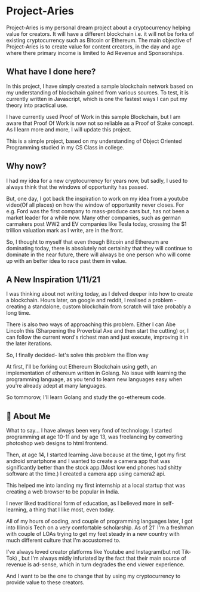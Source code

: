 # Project-Aries
Project-Aries is my personal dream project about a cryptocurrency helping value for creators. It will have a different blockchain i.e. it will not be forks of existing cryptocurrency such as Bitcoin or Ethereum. The main objective of Project-Aries is to create value for content creators, in the day and age where there primary income is limited to Ad Revenue and Sponsorships.

## What have I done here?
In this project, I have simply created a sample blockchain network based on my understanding of blockchain gained from various sources. To test, it is currently written in Javascript, which is one the fastest ways I can put my theory into practical use.

I have currently used Proof of Work in this sample Blockchain, but I am aware that Proof Of Work is now not so reliable as a Proof of Stake concept. As I learn more and more, I will update this project.

This is a simple project, based on my understanding of Object Oriented Programming studied in my CS Class in college.

## Why now?
I had my idea for a new cryptocurrency for years now, but sadly, I used to always think that the windows of opportunity has passed.

But, one day, I got back the inspiration to work on my idea from a youtube video(Of all places) on how the window of opportunity never closes. For e.g. Ford was the first company to mass-produce cars but, has not been a market leader for a while now. Many other companies, such as german carmakers post WW2 and EV companies like Tesla today, crossing the $1 trillion valuation mark as I write, are in the front.

So, I thought to myself that even though Bitcoin and Ethereum are dominating today, there is absolutely not certainity that they will continue to dominate in the near future, there will always be one person who will come up with an better idea to race past them in value.


## A New Inspiration 1/11/21

I was thinking about not writing today, as I delved deeper
into how to create a blockchain. Hours later, on google and reddit,
I realised a problem - creating a standalone, custom blockchain from scratch
will take probably a long time.

There is also two ways of approaching this problem. Either 
I can Abe Lincoln this (Sharpening the Proverbial Axe and then start the cutting)
or, I can follow the current word's richest man and just execute, improving it in the later 
iterations.

So, I finally decided- let's solve this problem the Elon way

At first, I'll be forking out Ethereum Blockchain using geth, 
an implementation of ethereum written in Golang. No issue
with learning the programming language, as you tend to learn
new languages easy when you're already adept at many languages.

So tommorow, I'll learn Golang and study the go-ethereum code.


## 🚀 About Me
What to say... I have always been very fond of technology. I started programming at age 10-11 and 
by age 13, was freelancing by  converting photoshop web designs
to html frontend. 

Then, at age 14, I started learning Java because at the time, I got my first android smartphone
and I wanted to create a camera app that was significantly better 
than the stock app.(Most low end phones had shitty software at the time.)
I created a camera app using camera2 api.

This helped me into landing my first internship at a local 
startup that was creating a web browser to be popular in India.

I never liked traditional form of education, as I believed more in
self-learning, a thing that I like most, even today.

All of my hours of coding, and couple of programming languages later,
I got into Illinois Tech on a very comfortable scholarship. As of 21' I'm
a freshman with couple of LOAs trying to get my feet steady in a new country
with much different culture that I'm accustomed to.

I've always loved creator platforms like Youtube and Instagram(but not Tik-Tok)
, but I'm always midly infuriated by the fact that their main source of revenue
is ad-sense, which in turn degrades the end viewer experience. 

And I want to be the one to change that by using my cryptocurrency to provide
value to these creators.



